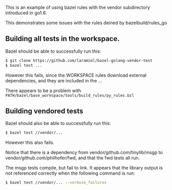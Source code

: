 This is an example of using bazel rules with the vendor
subdirectory introduced in go1.6.

This demonstrates some issues with the rules
deined by bazelbuild/rules_go

## Building all tests in the workspace.

Bazel should be able to successfully run this:

```sh
$ git clone https://github.com/laramiel/bazel-golang-vendor-test
$ bazel test ...
```

However this fails, since the WORKSPACE rules download
external dependencies, and they are included in the ...

There appears to be a problem with 
`PATH/bazel/base_workspace/tools/build_rules/py_rules.bzl`

## Building vendored tests

Bazel should also be able to successfully run this:

```sh
$ bazel test //vendor/...
```

However this also fails.

Notice that there is a dependency from vendor/github.com/tinylib/msgp
to vendor/github.com/philhofer/fwd, and that the fwd tests all
run.

The msgp tests compile, but fail to link. It appears that
the library output is not referenced correctly when the following
command is run:

```sh
$ bazel test //vendor/... --verbose_failures
```

